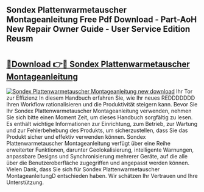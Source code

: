 ## Sondex Plattenwarmetauscher Montageanleitung Free Pdf Download - Part-AoH New Repair Owner Guide - User Service Edition Reusm

# <h2><a href="http://df8drxr.blite.top/?on=Sondex+Plattenwarmetauscher+Montageanleitung">🔗Download 👉🔴 Sondex Plattenwarmetauscher Montageanleitung</a></h2>

[![Sondex Plattenwarmetauscher Montageanleitung new download](https://i.imgur.com/lujVjoI.png)](http://df8drxr.blite.top/?on=Sondex+Plattenwarmetauscher+Montageanleitung)
Ihr Tor zur Effizienz In diesem Handbuch erfahren Sie, wie Ihr neues REDDDDDDD Ihren Workflow rationalisieren und die Produktivität steigern kann. Bevor Sie Ihr Sondex Plattenwarmetauscher Montageanleitung verwenden, nehmen Sie sich bitte einen Moment Zeit, um dieses Handbuch sorgfältig zu lesen. Es enthält wichtige Informationen zur Einrichtung, zum Betrieb, zur Wartung und zur Fehlerbehebung des Produkts, um sicherzustellen, dass Sie das Produkt sicher und effektiv verwenden können. Sondex Plattenwarmetauscher Montageanleitung verfügt über eine Reihe erweiterter Funktionen, darunter Geolokalisierung, intelligente Warnungen, anpassbare Designs und Synchronisierung mehrerer Geräte, auf die alle über die Benutzeroberfläche zugegriffen und angepasst werden können. Vielen Dank, dass Sie sich für Sondex Plattenwarmetauscher MontageanleitungD entschieden haben. Wir schätzen Ihr Vertrauen und Ihre Unterstützung.
